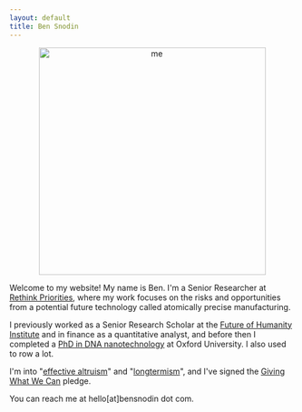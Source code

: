 ```yaml
---
layout: default
title: Ben Snodin
---
```


<center><img src="{{ site.baseurl }}/assets/me400x.jpg" alt="me" width="400" id="photo"></center>

Welcome to my website! My name is Ben. I'm a Senior Researcher at [Rethink Priorities](https://rethinkpriorities.org/), where my work focuses on the risks and opportunities from a potential future technology called atomically precise manufacturing.

I previously worked as a Senior Research Scholar at the [Future of Humanity Institute](https://www.fhi.ox.ac.uk/) and in finance as a quantitative analyst, and before then I completed a [PhD in DNA nanotechnology](https://dna.physics.ox.ac.uk/index.php/Main_Page) at Oxford University. I also used to row a lot.

I'm into "[effective altruism](https://www.effectivealtruism.org/)" and "[longtermism](https://www.effectivealtruism.org/articles/cause-profile-long-run-future/)", and I've signed the [Giving What We Can](https://www.givingwhatwecan.org/) pledge.

You can reach me at hello[at]bensnodin dot com.